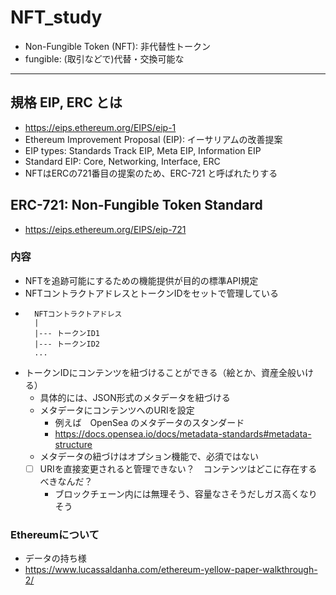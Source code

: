 # NFT_study
- Non-Fungible Token (NFT): 非代替性トークン
- fungible: (取引などで)代替・交換可能な
---


## 規格 EIP, ERC とは
- https://eips.ethereum.org/EIPS/eip-1
- Ethereum Improvement Proposal (EIP): イーサリアムの改善提案
- EIP types: Standards Track EIP, Meta EIP, Information EIP
- Standard EIP: Core, Networking, Interface, ERC
- NFTはERCの721番目の提案のため、ERC-721 と呼ばれたりする

 
## ERC-721: Non-Fungible Token Standard
- https://eips.ethereum.org/EIPS/eip-721

### 内容
- NFTを追跡可能にするための機能提供が目的の標準API規定
- NFTコントラクトアドレスとトークンIDをセットで管理している
- 
        NFTコントラクトアドレス
        |
        |--- トークンID1
        |--- トークンID2
        ...
- トークンIDにコンテンツを紐づけることができる（絵とか、資産全般いける）
  - 具体的には、JSON形式のメタデータを紐づける
  - メタデータにコンテンツへのURIを設定
    - 例えば　OpenSea のメタデータのスタンダード
    - https://docs.opensea.io/docs/metadata-standards#metadata-structure
  - メタデータの紐づけはオプション機能で、必須ではない
  - [ ] URIを直接変更されると管理できない？　コンテンツはどこに存在するべきなんだ？
    - ブロックチェーン内には無理そう、容量なさそうだしガス高くなりそう

### Ethereumについて
- データの持ち様
- https://www.lucassaldanha.com/ethereum-yellow-paper-walkthrough-2/